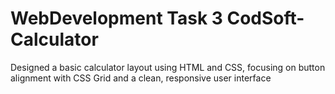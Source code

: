 # WebDevelopment Task 3 CodSoft- Calculator
Designed a basic calculator layout using HTML and CSS, focusing on button alignment with CSS Grid and a clean, responsive user interface

